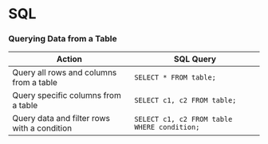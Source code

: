 # SQL

### Querying Data from a Table

| Action                                      | SQL Query                                    |
|---------------------------------------------|----------------------------------------------|
| Query all rows and columns from a table    | `SELECT * FROM table;`                       |
| Query specific columns from a table        | `SELECT c1, c2 FROM table;`                 |
| Query data and filter rows with a condition | `SELECT c1, c2 FROM table WHERE condition;` |


